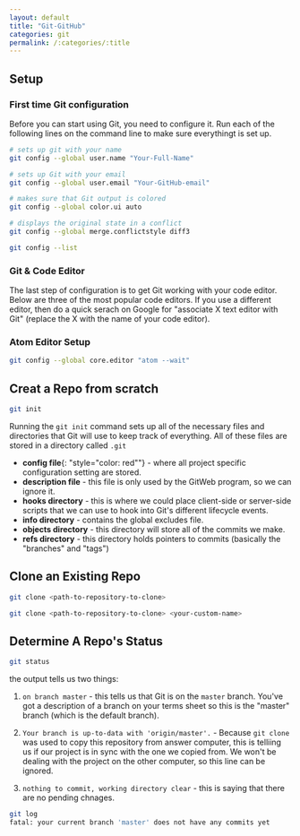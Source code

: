 ```yaml
---
layout: default
title: "Git-GitHub"
categories: git
permalink: /:categories/:title
---
```

## Setup

### First time Git configuration

Before you can start using Git, you need to configure it. Run each of the following lines on the command line to make sure everythingt is set up.  

```bash
# sets up git with your name
git config --global user.name "Your-Full-Name"

# sets up Git with your email
git config --global user.email "Your-GitHub-email"

# makes sure that Git output is colored
git config --global color.ui auto

# displays the original state in a conflict 
git config --global merge.conflictstyle diff3

git config --list
```

### Git & Code Editor

The last step of configuration is to get Git working with your code editor. Below are three of the most popular code editors. If you use a different editor, then do a quick serach on Google for "associate X text editor with Git" (replace the X with the name of your code editor).  

### Atom Editor Setup

```bash
git config --global core.editor "atom --wait"
```

## Creat a Repo from scratch

```bash
git init
```

Running the `git init` command sets up all of the necessary files and directories that Git will use to keep track of everything. All of these files are stored in a directory called `.git`  

- **config file**{: "style="color: red""} - where all project specific configuration setting are stored.
- **description file** - this file is only used by the GitWeb program, so we can ignore it.
- **hooks directory** - this is where we could place client-side or server-side scripts that we can use to hook into Git's different lifecycle events.
- **info directory** - contains the global excludes file.
- **objects directory** - this directory will store all of the commits we make.
- **refs directory** - this directory holds pointers to commits (basically the "branches" and "tags")

## Clone an Existing Repo

```bash
git clone <path-to-repository-to-clone>
```

```bash
git clone <path-to-repository-to-clone> <your-custom-name>
```

## Determine A Repo's Status

```bash
git status
```

the output tells us two things:  

1. `on branch master` - this tells us that Git is on the `master` branch. You've got a description of a branch on your terms sheet so this is the "master" branch (which is the default branch).

2. `Your branch is up-to-data with 'origin/master'.` - Because `git clone` was used to copy this repository from answer computer, this is telliing us if our project is in sync with the one we copied from. We won't be dealing with the project on the other computer, so this line can be ignored.
3. `nothing to commit, working directory clear` - this is saying that there are no pending chnages.

```bash
git log
fatal: your current branch 'master' does not have any commits yet
```
